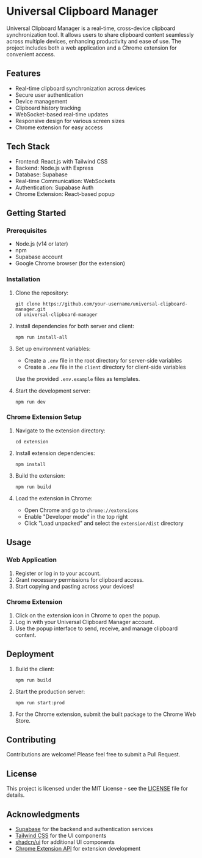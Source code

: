 # Universal Clipboard Manager

Universal Clipboard Manager is a real-time, cross-device clipboard synchronization tool. It allows users to share clipboard content seamlessly across multiple devices, enhancing productivity and ease of use. The project includes both a web application and a Chrome extension for convenient access.

## Features

- Real-time clipboard synchronization across devices
- Secure user authentication
- Device management
- Clipboard history tracking
- WebSocket-based real-time updates
- Responsive design for various screen sizes
- Chrome extension for easy access

## Tech Stack

- Frontend: React.js with Tailwind CSS
- Backend: Node.js with Express
- Database: Supabase
- Real-time Communication: WebSockets
- Authentication: Supabase Auth
- Chrome Extension: React-based popup

## Getting Started

### Prerequisites

- Node.js (v14 or later)
- npm
- Supabase account
- Google Chrome browser (for the extension)

### Installation

1. Clone the repository:
   ```
   git clone https://github.com/your-username/universal-clipboard-manager.git
   cd universal-clipboard-manager
   ```

2. Install dependencies for both server and client:
   ```
   npm run install-all
   ```

3. Set up environment variables:
   - Create a `.env` file in the root directory for server-side variables
   - Create a `.env` file in the `client` directory for client-side variables
   
   Use the provided `.env.example` files as templates.

4. Start the development server:
   ```
   npm run dev
   ```

### Chrome Extension Setup

1. Navigate to the extension directory:
   ```
   cd extension
   ```

2. Install extension dependencies:
   ```
   npm install
   ```

3. Build the extension:
   ```
   npm run build
   ```

4. Load the extension in Chrome:
   - Open Chrome and go to `chrome://extensions`
   - Enable "Developer mode" in the top right
   - Click "Load unpacked" and select the `extension/dist` directory

## Usage

### Web Application

1. Register or log in to your account.
2. Grant necessary permissions for clipboard access.
3. Start copying and pasting across your devices!

### Chrome Extension

1. Click on the extension icon in Chrome to open the popup.
2. Log in with your Universal Clipboard Manager account.
3. Use the popup interface to send, receive, and manage clipboard content.

## Deployment

1. Build the client:
   ```
   npm run build
   ```

2. Start the production server:
   ```
   npm run start:prod
   ```

3. For the Chrome extension, submit the built package to the Chrome Web Store.

## Contributing

Contributions are welcome! Please feel free to submit a Pull Request.

## License

This project is licensed under the MIT License - see the [LICENSE](LICENSE) file for details.

## Acknowledgments

- [Supabase](https://supabase.io/) for the backend and authentication services
- [Tailwind CSS](https://tailwindcss.com/) for the UI components
- [shadcn/ui](https://ui.shadcn.com/) for additional UI components
- [Chrome Extension API](https://developer.chrome.com/docs/extensions/) for extension development